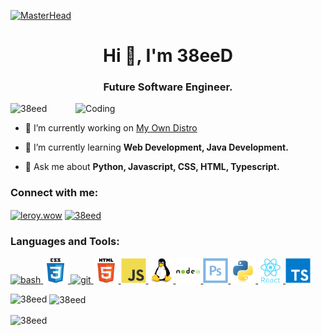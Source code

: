 [![MasterHead](https://images6.alphacoders.com/801/801790.jpg)](https://38eed.dev)
<h1 align="center">Hi 👋, I'm 38eeD</h1>
<h3 align="center">Future Software Engineer.</h3>
<img align="right" alt="Coding" width="400" src="https://images6.alphacoders.com/801/801790.jpg">

<p align="left"> <img src="https://komarev.com/ghpvc/?username=38eed&label=Profile%20views&color=0e75b6&style=flat" alt="38eed" /> </p>

- 🔭 I’m currently working on [My Own Distro](https://github.com/38eeD/GNU-Linux-CatVader)

- 🌱 I’m currently learning **Web Development, Java Development.**

- 💬 Ask me about **Python, Javascript, CSS, HTML, Typescript.**

<h3 align="left">Connect with me:</h3>
<p align="left">
<a href="https://instagram.com/leroy.wow" target="blank"><img align="center" src="https://raw.githubusercontent.com/rahuldkjain/github-profile-readme-generator/master/src/images/icons/Social/instagram.svg" alt="leroy.wow" height="30" width="40" /></a>
<a href="https://www.youtube.com/c/38eed" target="blank"><img align="center" src="https://raw.githubusercontent.com/rahuldkjain/github-profile-readme-generator/master/src/images/icons/Social/youtube.svg" alt="38eed" height="30" width="40" /></a>
</p>

<h3 align="left">Languages and Tools:</h3>
<p align="left"> <a href="https://www.gnu.org/software/bash/" target="_blank" rel="noreferrer"> <img src="https://www.vectorlogo.zone/logos/gnu_bash/gnu_bash-icon.svg" alt="bash" width="40" height="40"/> </a> <a href="https://www.w3schools.com/css/" target="_blank" rel="noreferrer"> <img src="https://raw.githubusercontent.com/devicons/devicon/master/icons/css3/css3-original-wordmark.svg" alt="css3" width="40" height="40"/> </a> <a href="https://git-scm.com/" target="_blank" rel="noreferrer"> <img src="https://www.vectorlogo.zone/logos/git-scm/git-scm-icon.svg" alt="git" width="40" height="40"/> </a> <a href="https://www.w3.org/html/" target="_blank" rel="noreferrer"> <img src="https://raw.githubusercontent.com/devicons/devicon/master/icons/html5/html5-original-wordmark.svg" alt="html5" width="40" height="40"/> </a> <a href="https://developer.mozilla.org/en-US/docs/Web/JavaScript" target="_blank" rel="noreferrer"> <img src="https://raw.githubusercontent.com/devicons/devicon/master/icons/javascript/javascript-original.svg" alt="javascript" width="40" height="40"/> </a> <a href="https://www.linux.org/" target="_blank" rel="noreferrer"> <img src="https://raw.githubusercontent.com/devicons/devicon/master/icons/linux/linux-original.svg" alt="linux" width="40" height="40"/> </a> <a href="https://nodejs.org" target="_blank" rel="noreferrer"> <img src="https://raw.githubusercontent.com/devicons/devicon/master/icons/nodejs/nodejs-original-wordmark.svg" alt="nodejs" width="40" height="40"/> </a> <a href="https://www.photoshop.com/en" target="_blank" rel="noreferrer"> <img src="https://raw.githubusercontent.com/devicons/devicon/master/icons/photoshop/photoshop-line.svg" alt="photoshop" width="40" height="40"/> </a> <a href="https://www.python.org" target="_blank" rel="noreferrer"> <img src="https://raw.githubusercontent.com/devicons/devicon/master/icons/python/python-original.svg" alt="python" width="40" height="40"/> </a> <a href="https://reactjs.org/" target="_blank" rel="noreferrer"> <img src="https://raw.githubusercontent.com/devicons/devicon/master/icons/react/react-original-wordmark.svg" alt="react" width="40" height="40"/> </a> <a href="https://www.typescriptlang.org/" target="_blank" rel="noreferrer"> <img src="https://raw.githubusercontent.com/devicons/devicon/master/icons/typescript/typescript-original.svg" alt="typescript" width="40" height="40"/> </a> </p>

<p><img align="left" src="https://github-readme-stats.vercel.app/api/top-langs?username=38eed&show_icons=true&locale=en&layout=compact" alt="38eed" /></p>

<p>&nbsp;<img align="center" src="https://github-readme-stats.vercel.app/api?username=38eed&show_icons=true&locale=en" alt="38eed" /></p>

<p><img align="center" src="https://github-readme-streak-stats.herokuapp.com/?user=38eed&" alt="38eed" /></p>

